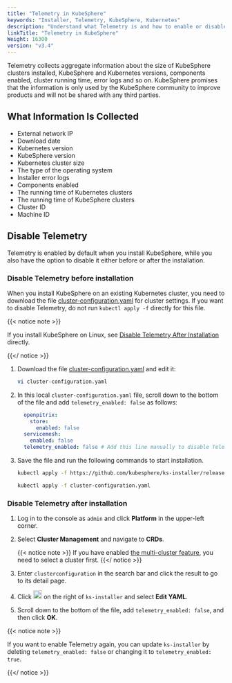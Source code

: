```yaml
---
title: "Telemetry in KubeSphere"
keywords: "Installer, Telemetry, KubeSphere, Kubernetes"
description: "Understand what Telemetry is and how to enable or disable it in KubeSphere."
linkTitle: "Telemetry in KubeSphere"
Weight: 16300
version: "v3.4"
---
```


Telemetry collects aggregate information about the size of KubeSphere clusters installed, KubeSphere and Kubernetes versions, components enabled, cluster running time, error logs and so on. KubeSphere promises that the information is only used by the KubeSphere community to improve products and will not be shared with any third parties.

## What Information Is Collected

- External network IP
- Download date
- Kubernetes version
- KubeSphere version
- Kubernetes cluster size
- The type of the operating system
- Installer error logs
- Components enabled
- The running time of Kubernetes clusters
- The running time of KubeSphere clusters
- Cluster ID
- Machine ID

## Disable Telemetry

Telemetry is enabled by default when you install KubeSphere, while you also have the option to disable it either before or after the installation.

### Disable Telemetry before installation

When you install KubeSphere on an existing Kubernetes cluster, you need to download the file [cluster-configuration.yaml](https://github.com/kubesphere/ks-installer/releases/download/v3.4.1/cluster-configuration.yaml) for cluster settings. If you want to disable Telemetry, do not run `kubectl apply -f` directly for this file.

{{< notice note >}}

If you install KubeSphere on Linux, see [Disable Telemetry After Installation](../telemetry/#disable-telemetry-after-installation) directly.

{{</ notice >}}

1. Download the file [cluster-configuration.yaml](https://github.com/kubesphere/ks-installer/releases/download/v3.4.1/cluster-configuration.yaml) and edit it:

    ```bash
    vi cluster-configuration.yaml
    ```

2. In this local `cluster-configuration.yaml` file, scroll down to the bottom of the file and add `telemetry_enabled: false` as follows:

    ```yaml
      openpitrix:
        store:
          enabled: false
      servicemesh:
        enabled: false
      telemetry_enabled: false # Add this line manually to disable Telemetry.
    ```

3. Save the file and run the following commands to start installation.

    ```bash
    kubectl apply -f https://github.com/kubesphere/ks-installer/releases/download/v3.4.1/kubesphere-installer.yaml
    
    kubectl apply -f cluster-configuration.yaml
    ```

### Disable Telemetry after installation

1. Log in to the console as `admin` and click **Platform** in the upper-left corner.

2. Select **Cluster Management** and navigate to **CRDs**.

    {{< notice note >}}
If you have enabled [the multi-cluster feature](../../../multicluster-management/), you need to select a cluster first.
    {{</ notice >}}

3. Enter `clusterconfiguration` in the search bar and click the result to go to its detail page.

4. Click <img src="/images/docs/v3.x/faq/installation/telemetry-in-kubesphere/three-dots.png" height="20px" alt="icon"> on the right of `ks-installer` and select **Edit YAML**.

5. Scroll down to the bottom of the file, add `telemetry_enabled: false`, and then click **OK**.


{{< notice note >}}

If you want to enable Telemetry again, you can update `ks-installer` by deleting `telemetry_enabled: false` or changing it to `telemetry_enabled: true`.

{{</ notice >}}
